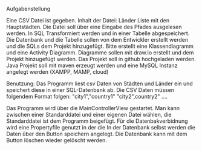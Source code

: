 Aufgabenstellung

Eine CSV Datei ist gegeben. Inhalt der Datei: Länder Liste mit den Hauptstädten.
Die Datei soll über eine Eingabe des Pfades ausgelesen werden. In SQL Transformiert werden und in einer Tabelle abgespeichert.
Die Datenbank und die Tabelle sollen von dem Entwickler erstellt werden und die SQLs dem Projekt hinzugefügt.
Bitte erstellt eine Klassendiagramm und eine Activity Diagramm.
Diagramme sollen mit draw.io erstellt und dem Projekt hinzugefügt werden.
Das Projekt soll in github hochgeladen werden.
Java Projekt soll mit maven erzeugt werden und eine MySQL Instanz angelegt werden (XAMPP, MAMP, cloud)

Benutzung:
Das Programm liest csv Daten von Städten und Länder ein und speichert diese in einer SQL-Datenbank ab.
Die CSV Daten müssen folgendem Format folgen:
"city1","country1"
"city2",country2"
....

Das Programm wird über die MainControllerView gestartet.
Man kann zwischen einer Standarddatei und einer eigenen Datei wählen, die Standarddatei ist dem Programm beigefügt.
Für die Datenbakverbidnung wird eine Propertyfile genutzt in der die 
In der Datenbank selbst werden die Daten über den Button speichern angelegt.
Die Datenbank kann mit dem Button löschen wieder gelöscht werden.


